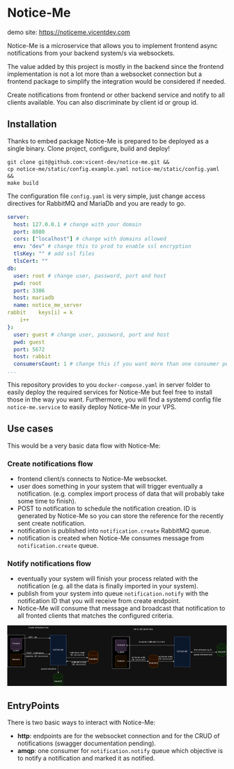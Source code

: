 # Notice-Me

demo site: https://noticeme.vicentdev.com

Notice-Me is a microservice that allows you to implement 
frontend async notifications from your backend system/s via websockets.

The value added by this project is mostly in the backend since the frontend implementation is not a lot more than a 
websocket connection but a frontend package to simplify the integration would be considered if needed.

Create notifications from frontend or other backend service and notify to all clients available.
You can also discriminate by client id or group id.

## Installation

Thanks to embed package Notice-Me is prepared to be deployed as a single binary. 
Clone project, configure, build and deploy!

```shell
git clone git@github.com:vicent-dev/notice-me.git && 
cp notice-me/static/config.example.yaml notice-me/static/config.yaml &&
make build
```

The configuration file `config.yaml` is very simple, just change access directives for RabbitMQ and MariaDb and you are ready to go.

```yaml
server:
  host: 127.0.0.1 # change with your domain 
  port: 8080 
  cors: ["localhost"] # change with domains allowed
  env: "dev" # change this to prod to enable ssl encryption
  tlsKey: "" # add ssl files
  tlsCert: ""
db:
  user: root # change user, password, port and host
  pwd: root
  port: 3306
  host: mariadb
  name: notice_me_server
rabbit    keys[i] = k
    i++
}:
  user: guest # change user, password, port and host
  pwd: guest
  port: 5672
  host: rabbit
  consumersCount: 1 # change this if you want more than one consumer per queue
...
```

This repository provides to you `docker-compose.yaml` in server folder to easily deploy the required services for Notice-Me but feel free 
to install those in the way you want. Furthermore, you will find a systemd config file `notice-me.service` to easily deploy Notice-Me in your VPS.

## Use cases

This would be a very basic data flow with Notice-Me:

### Create notifications flow
- frontend client/s connects to Notice-Me websocket.
- user does something in your system that will trigger eventually a notification. (e.g. complex import process of data that will probably take some time to finish).
- POST to notification to schedule the notification creation. ID is generated by Notice-Me so you can store the reference for the recently sent create notification.
- notification is published into `notification.create` RabbitMQ queue.
- notification is created when Notice-Me consumes message from `notification.create` queue.

### Notify notifications flow
- eventually your system will finish your process related with the notification  (e.g. all the data is finally imported in your system).
- publish from your system into queue `notification.notify` with the notification ID that you will receive from create endpoint.
- Notice-Me will consume that message and broadcast that notification to all fronted clients that matches the configured criteria.

![notice-me diagram](diagram.png)

## EntryPoints

There is two basic ways to interact with Notice-Me:

- **http**: endpoints are for the websocket connection and for the CRUD of notifications (swagger documentation pending).
- **amqp**: one consumer for `notification.notify` queue which objective is to notify a notification and marked it as notified.
